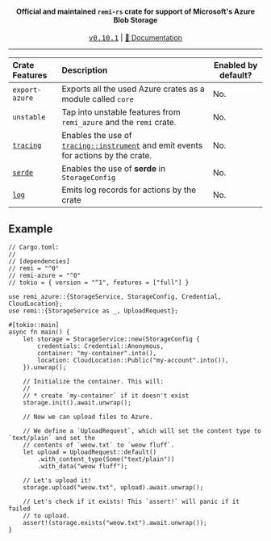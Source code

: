 <div align="center">
    <h4>Official and maintained <code>remi-rs</code> crate for support of Microsoft's Azure Blob Storage</h4>
    <kbd><a href="https://github.com/Noelware/remi-rs/releases/0.10.1">v0.10.1</a></kbd> | <a href="https://docs.rs/remi-azure">📜 Documentation</a>
    <hr />
</div>

| Crate Features | Description                                                                          | Enabled by default? |
| :------------- | :----------------------------------------------------------------------------------- | ------------------- |
| `export-azure` | Exports all the used Azure crates as a module called `core`                          | No.                 |
| `unstable`     | Tap into unstable features from `remi_azure` and the `remi` crate.                   | No.                 |
| [`tracing`]    | Enables the use of [`tracing::instrument`] and emit events for actions by the crate. | No.                 |
| [`serde`]      | Enables the use of **serde** in `StorageConfig`                                      | No.                 |
| [`log`]        | Emits log records for actions by the crate                                           | No.                 |

## Example
```rust,no_run
// Cargo.toml:
//
// [dependencies]
// remi = "^0"
// remi-azure = "^0"
// tokio = { version = "^1", features = ["full"] }

use remi_azure::{StorageService, StorageConfig, Credential, CloudLocation};
use remi::{StorageService as _, UploadRequest};

#[tokio::main]
async fn main() {
    let storage = StorageService::new(StorageConfig {
        credentials: Credential::Anonymous,
        container: "my-container".into(),
        location: CloudLocation::Public("my-account".into()),
    }).unwrap();

    // Initialize the container. This will:
    //
    // * create `my-container` if it doesn't exist
    storage.init().await.unwrap();

    // Now we can upload files to Azure.

    // We define a `UploadRequest`, which will set the content type to `text/plain` and set the
    // contents of `weow.txt` to `weow fluff`.
    let upload = UploadRequest::default()
        .with_content_type(Some("text/plain"))
        .with_data("weow fluff");

    // Let's upload it!
    storage.upload("weow.txt", upload).await.unwrap();

    // Let's check if it exists! This `assert!` will panic if it failed
    // to upload.
    assert!(storage.exists("weow.txt").await.unwrap());
}
```

[`tracing::instrument`]: https://docs.rs/tracing/*/tracing/attr.instrument.html
[`tracing`]: https://crates.io/crates/tracing
[`serde`]: https://serde.rs
[`log`]: https://crates.io/crates/log
